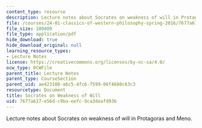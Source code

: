 ```yaml
---
content_type: resource
description: Lecture notes about Socrates on weakness of will in Protagoras and Meno.
file: /courses/24-01-classics-of-western-philosophy-spring-2016/7677a617e56dc9baeefc9ca3deafd936_MIT24_01S16_SES4.pdf
file_size: 109409
file_type: application/pdf
hide_download: true
hide_download_original: null
learning_resource_types:
- Lecture Notes
license: https://creativecommons.org/licenses/by-nc-sa/4.0/
ocw_type: OCWFile
parent_title: Lecture Notes
parent_type: CourseSection
parent_uid: ae423108-a6c5-4fc6-f599-06f4680c63c3
resourcetype: Document
title: Socrates on Weakness of Will
uid: 7677a617-e56d-c9ba-eefc-9ca3deafd936
---
```

Lecture notes about Socrates on weakness of will in Protagoras and Meno.